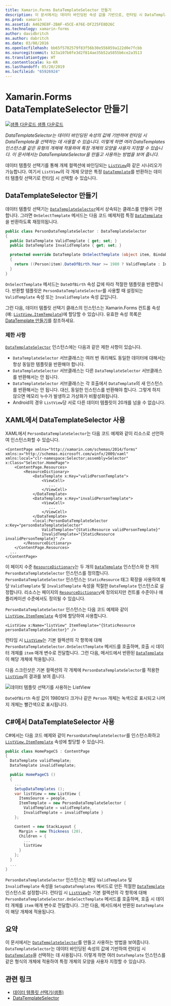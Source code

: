 ```yaml
---
title: Xamarin.Forms DataTemplateSelector 만들기
description: 이 문서에서는 데이터 바인딩된 속성 값을 기반으로, 런타임 시 DataTemplate을 선택하는 데 사용할 수 있는 DataTemplateSelector를 만들고 사용하는 방법을 보여 줍니다.
ms.prod: xamarin
ms.assetid: A4629E8F-2BAF-45CE-A76E-DF225FE8D26C
ms.technology: xamarin-forms
author: davidbritch
ms.author: dabritch
ms.date: 03/08/2016
ms.openlocfilehash: bb65f5702579f83f56b30e556859a122d0e7fcbb
ms.sourcegitcommit: b23a107b0fe3d2f814ae35b52a5855b6ce2a3513
ms.translationtype: HT
ms.contentlocale: ko-KR
ms.lasthandoff: 05/20/2019
ms.locfileid: "65926924"
---
```

# <a name="creating-a-xamarinforms-datatemplateselector"></a>Xamarin.Forms DataTemplateSelector 만들기

[![샘플 다운로드](~/media/shared/download.png) 샘플 다운로드](https://developer.xamarin.com/samples/xamarin-forms/Templates/DataTemplateSelector/)

_DataTemplateSelector는 데이터 바인딩된 속성의 값에 기반하여 런타임 시 DataTemplate을 선택하는 데 사용할 수 있습니다. 이렇게 하면 여러 DataTemplates 인스턴스를 같은 유형의 개체에 적용하여 특정 개체의 모양을 사용자 지정할 수 있습니다. 이 문서에서는 DataTemplateSelector을 만들고 사용하는 방법을 보여 줍니다._

데이터 템플릿 선택기를 통해 개체 컬렉션에 바인딩되는 [`ListView`](xref:Xamarin.Forms.ListView)와 같은 시나리오가 가능합니다. 여기서 `ListView`의 각 개체 모양은 특정 [`DataTemplate`](xref:Xamarin.Forms.DataTemplate)를 반환하는 데이터 템플릿 선택기로 런타임 시 선택할 수 있습니다.

## <a name="creating-a-datatemplateselector"></a>DataTemplateSelector 만들기

데이터 템플릿 선택기는 [`DataTemplateSelector`](xref:Xamarin.Forms.DataTemplateSelector)에서 상속되는 클래스를 만들어 구현합니다. 그러면 `OnSelectTemplate` 메서드는 다음 코드 예제처럼 특정 [`DataTemplate`](xref:Xamarin.Forms.DataTemplate)을 반환하도록 재정의됩니다.

```csharp
public class PersonDataTemplateSelector : DataTemplateSelector
{
  public DataTemplate ValidTemplate { get; set; }
  public DataTemplate InvalidTemplate { get; set; }

  protected override DataTemplate OnSelectTemplate (object item, BindableObject container)
  {
    return ((Person)item).DateOfBirth.Year >= 1980 ? ValidTemplate : InvalidTemplate;
  }
}
```

`OnSelectTemplate` 메서드는 `DateOfBirth` 속성 값에 따라 적절한 템플릿을 반환합니다. 반환할 템플릿은 `PersonDataTemplateSelector`를 사용할 때 설정되는 `ValidTemplate` 속성 또는 `InvalidTemplate` 속성 값입니다.

그런 다음, 데이터 템플릿 선택기 클래스의 인스턴스는 Xamarin.Forms 컨트롤 속성(예: [`ListView.ItemTemplate`](xref:Xamarin.Forms.ItemsView`1))에 할당할 수 있습니다. 유효한 속성 목록은 [DataTemplate 만들기](~/xamarin-forms/app-fundamentals/templates/data-templates/creating.md)를 참조하세요.

### <a name="limitations"></a>제한 사항

[`DataTemplateSelector`](xref:Xamarin.Forms.DataTemplateSelector) 인스턴스에는 다음과 같은 제한 사항이 있습니다.

- `DataTemplateSelector` 서브클래스는 여러 번 쿼리해도 동일한 데이터에 대해서는 항상 동일한 템플릿을 반환해야 합니다.
- `DataTemplateSelector` 서브클래스는 다른 `DataTemplateSelector` 서브클래스를 반환해서는 안 됩니다.
- `DataTemplateSelector` 서브클래스는 각 호출에서 `DataTemplate`의 새 인스턴스를 반환해서는 안 됩니다. 대신, 동일한 인스턴스를 반환해야 합니다. 그렇게 하지 않으면 메모리 누수가 발생하고 가상화가 비활성화됩니다.
- Android의 경우 `ListView`당 서로 다른 데이터 템플릿이 20개를 넘을 수 없습니다.

## <a name="consuming-a-datatemplateselector-in-xaml"></a>XAML에서 DataTemplateSelector 사용

XAML에서 `PersonDataTemplateSelector`는 다음 코드 예제와 같이 리소스로 선언하여 인스턴스화할 수 있습니다.

```xaml
<ContentPage xmlns="http://xamarin.com/schemas/2014/forms" xmlns:x="http://schemas.microsoft.com/winfx/2009/xaml" xmlns:local="clr-namespace:Selector;assembly=Selector" x:Class="Selector.HomePage">
    <ContentPage.Resources>
        <ResourceDictionary>
            <DataTemplate x:Key="validPersonTemplate">
                <ViewCell>
                   ...
                </ViewCell>
            </DataTemplate>
            <DataTemplate x:Key="invalidPersonTemplate">
                <ViewCell>
                   ...
                </ViewCell>
            </DataTemplate>
            <local:PersonDataTemplateSelector x:Key="personDataTemplateSelector"
                ValidTemplate="{StaticResource validPersonTemplate}"
                InvalidTemplate="{StaticResource invalidPersonTemplate}" />
        </ResourceDictionary>
    </ContentPage.Resources>
  ...
</ContentPage>
```

이 페이지 수준 [`ResourceDictionary`](xref:Xamarin.Forms.ResourceDictionary)는 두 개의 [`DataTemplate`](xref:Xamarin.Forms.DataTemplate) 인스턴스와 한 개의 `PersonDataTemplateSelector` 인스턴스를 정의합니다. `PersonDataTemplateSelector` 인스턴스는 `StaticResource` 태그 확장을 사용하여 해당 `ValidTemplate` 및 `InvalidTemplate` 속성을 적절한 `DataTemplate` 인스턴스로 설정합니다. 리소스는 페이지의 [`ResourceDictionary`](xref:Xamarin.Forms.ResourceDictionary)에 정의되지만 컨트롤 수준이나 애플리케이션 수준에서도 정의될 수 있습니다.

`PersonDataTemplateSelector` 인스턴스는 다음 코드 예제와 같이 [`ListView.ItemTemplate`](xref:Xamarin.Forms.ItemsView`1) 속성에 할당하여 사용합니다.

```xaml
<ListView x:Name="listView" ItemTemplate="{StaticResource personDataTemplateSelector}" />
```

런타임 시 [`ListView`](xref:Xamarin.Forms.ListView)는 기본 컬렉션의 각 항목에 대해 `PersonDataTemplateSelector.OnSelectTemplate` 메서드를 호출하며, 호출 시 데이터 개체를 `item` 매개 변수로 전달합니다. 그런 다음, 메서드에서 반환된 [`DataTemplate`](xref:Xamarin.Forms.DataTemplate)이 해당 개체에 적용됩니다.

다음 스크린샷은 기본 컬렉션의 각 개체에 `PersonDataTemplateSelector`를 적용한 [`ListView`](xref:Xamarin.Forms.ListView)의 결과를 보여 줍니다.

![](selector-images/data-template-selector.png "데이터 템플릿 선택기를 사용하는 ListView")

`DateOfBirth` 속성 값이 1980보다 크거나 같은 `Person` 개체는 녹색으로 표시되고 나머지 개체는 빨간색으로 표시됩니다.

## <a name="consuming-a-datatemplateselector-in-cnum"></a>C&num;에서 DataTemplateSelector 사용

C#에서는 다음 코드 예제와 같이 `PersonDataTemplateSelector`를 인스턴스화하고 [`ListView.ItemTemplate`](xref:Xamarin.Forms.ItemsView`1) 속성에 할당할 수 있습니다.

```csharp
public class HomePageCS : ContentPage
{
  DataTemplate validTemplate;
  DataTemplate invalidTemplate;

  public HomePageCS ()
  {
    ...
    SetupDataTemplates ();
    var listView = new ListView {
      ItemsSource = people,
      ItemTemplate = new PersonDataTemplateSelector {
        ValidTemplate = validTemplate,
        InvalidTemplate = invalidTemplate }
    };

    Content = new StackLayout {
      Margin = new Thickness (20),
      Children = {
        ...
        listView
      }
    };
  }
  ...  
}
```

`PersonDataTemplateSelector` 인스턴스는 해당 `ValidTemplate` 및 `InvalidTemplate` 속성을 `SetupDataTemplates` 메서드로 만든 적절한 [`DataTemplate`](xref:Xamarin.Forms.DataTemplate) 인스턴스로 설정합니다. 런타임 시 [`ListView`](xref:Xamarin.Forms.ListView)는 기본 컬렉션의 각 항목에 대해 `PersonDataTemplateSelector.OnSelectTemplate` 메서드를 호출하며, 호출 시 데이터 개체를 `item` 매개 변수로 전달합니다. 그런 다음, 메서드에서 반환된 `DataTemplate`이 해당 개체에 적용됩니다.

## <a name="summary"></a>요약

이 문서에서는 [`DataTemplateSelector`](xref:Xamarin.Forms.DataTemplateSelector)를 만들고 사용하는 방법을 보여줍니다. `DataTemplateSelector`는 데이터 바인딩된 속성의 값에 기반하여 런타임 시 [`DataTemplate`](xref:Xamarin.Forms.DataTemplate)을 선택하는 데 사용됩니다. 이렇게 하면 여러 `DataTemplate` 인스턴스를 같은 형식의 개체에 적용하여 특정 개체의 모양을 사용자 지정할 수 있습니다.


## <a name="related-links"></a>관련 링크

- [데이터 템플릿 선택기(샘플)](https://developer.xamarin.com/samples/xamarin-forms/Templates/DataTemplateSelector/)
- [DataTemplateSelector](xref:Xamarin.Forms.DataTemplateSelector)
